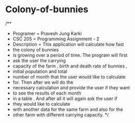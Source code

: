 # Colony-of-bunnies

/**
 * Programer = Pravesh Jung Karki
 * CSC 205 = Programming Assignment - 2
 * Description = This application will calculate how fast
 * the colony of bunnies
 * is growing over a period of time. The program will first
 * ask the user the carrying
 * capacity of the farm , birth and death rate of bunnies ,
 * initial population and total
 * number of month that the user would like to calculate
 * for. Then after we will do the
 * necessary calculation and provide the user if they want
 * to see the results of each month
 * in a table . And after all it will again ask the user if
 * they would like to calculate
 * with another data for the same farm and also for the
 * other farm with different carrying capacity.
 */
